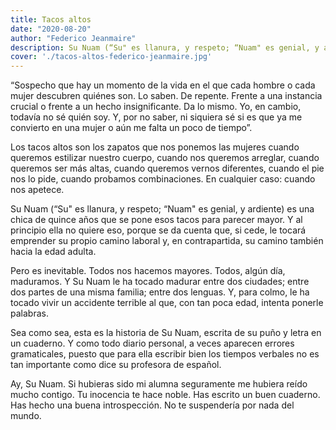 ```yaml
---
title: Tacos altos
date: "2020-08-20"
author: "Federico Jeanmaire"
description: Su Nuam (“Su" es llanura, y respeto; “Nuam" es genial, y ardiente) es una chica de quince años que se pone esos tacos para parecer mayor. Y al principio ella no quiere eso, porque se da cuenta que, si cede, le tocará emprender su propio camino laboral y, en contrapartida, su camino también hacia la edad adulta.
cover: './tacos-altos-federico-jeanmaire.jpg'
---
```


“Sospecho que hay un momento de la vida en el que cada hombre o cada mujer descubren quiénes son. Lo saben. De repente. Frente a una instancia crucial o frente a un hecho insignificante. Da lo mismo. Yo, en cambio, todavía no sé quién soy. Y, por no saber, ni siquiera sé si es que ya me convierto en una mujer o aún me falta un poco de tiempo”.

Los tacos altos son los zapatos que nos ponemos las mujeres cuando queremos estilizar nuestro cuerpo, cuando nos queremos arreglar, cuando queremos ser más altas, cuando queremos vernos diferentes, cuando el pie nos lo pide, cuando probamos combinaciones. En cualquier caso: cuando nos apetece.

Su Nuam (“Su" es llanura, y respeto; “Nuam" es genial, y ardiente) es una chica de quince años que se pone esos tacos para parecer mayor. Y al principio ella no quiere eso, porque se da cuenta que, si cede, le tocará emprender su propio camino laboral y, en contrapartida, su camino también hacia la edad adulta.

Pero es inevitable. Todos nos hacemos mayores. Todos, algún día, maduramos. Y Su Nuam le ha tocado madurar entre dos ciudades; entre dos partes de una misma familia; entre dos lenguas.
Y, para colmo, le ha tocado vivir un accidente terrible al que, con tan poca edad, intenta ponerle palabras.

Sea como sea, esta es la historia de Su Nuam, escrita de su puño y letra en un cuaderno. Y como todo diario personal, a veces aparecen errores gramaticales, puesto que para ella escribir bien los tiempos verbales no es tan importante como dice su profesora de español.

Ay, Su Nuam. Si hubieras sido mi alumna seguramente me hubiera reído mucho contigo. Tu inocencia te hace noble. Has escrito un buen cuaderno. Has hecho una buena introspección. No te suspendería por nada del mundo.
